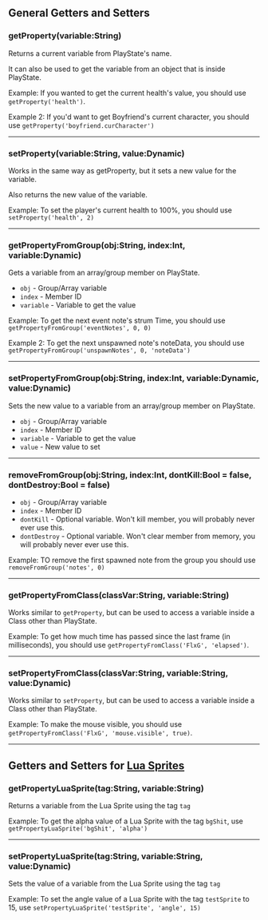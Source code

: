 ## General Getters and Setters
### getProperty(variable:String)
Returns a current variable from PlayState's name.

It can also be used to get the variable from an object that is inside PlayState.

Example: If you wanted to get the current health's value, you should use `getProperty('health')`.

Example 2: If you'd want to get Boyfriend's current character, you should use `getProperty('boyfriend.curCharacter')`
_______________________
### setProperty(variable:String, value:Dynamic)
Works in the same way as getProperty, but it sets a new value for the variable.

Also returns the new value of the variable.

Example: To set the player's current health to 100%, you should use `setProperty('health', 2)`
_______________________
### getPropertyFromGroup(obj:String, index:Int, variable:Dynamic)
Gets a variable from an array/group member on PlayState.
* `obj` - Group/Array variable
* `index` - Member ID
* `variable` - Variable to get the value

Example: To get the next event note's strum Time, you should use `getPropertyFromGroup('eventNotes', 0, 0)`

Example 2: To get the next unspawned note's noteData, you should use `getPropertyFromGroup('unspawnNotes', 0, 'noteData')`
_______________________
### setPropertyFromGroup(obj:String, index:Int, variable:Dynamic, value:Dynamic)
Sets the new value to a variable from an array/group member on PlayState.
* `obj` - Group/Array variable
* `index` - Member ID
* `variable` - Variable to get the value
* `value` - New value to set
_______________________
### removeFromGroup(obj:String, index:Int, dontKill:Bool = false, dontDestroy:Bool = false)
* `obj` - Group/Array variable
* `index` - Member ID
* `dontKill` - Optional variable. Won't kill member, you will probably never ever use this.
* `dontDestroy` - Optional variable. Won't clear member from memory, you will probably never ever use this.

Example: TO remove the first spawned note from the group you should use `removeFromGroup('notes', 0)`
_______________________
### getPropertyFromClass(classVar:String, variable:String)
Works similar to `getProperty`, but can be used to access a variable inside a Class other than PlayState.

Example: To get how much time has passed since the last frame (in milliseconds), you should use `getPropertyFromClass('FlxG', 'elapsed')`.
_______________________
### setPropertyFromClass(classVar:String, variable:String, value:Dynamic)
Works similar to `setProperty`, but can be used to access a variable inside a Class other than PlayState.

Example: To make the mouse visible, you should use `getPropertyFromClass('FlxG', 'mouse.visible', true)`.
_______________________
## Getters and Setters for [Lua Sprites](https://github.com/ShadowMario/FNF-PsychEngine/wiki/Lua-Script-API:-Custom-Sprites-Functions)
### getPropertyLuaSprite(tag:String, variable:String)
Returns a variable from the Lua Sprite using the tag `tag`

Example: To get the alpha value of a Lua Sprite with the tag `bgShit`, use `getPropertyLuaSprite('bgShit', 'alpha')`
_______________________
### setPropertyLuaSprite(tag:String, variable:String, value:Dynamic)
Sets the value of a variable from the Lua Sprite using the tag `tag`

Example: To set the angle value of a Lua Sprite with the tag `testSprite` to 15, use `setPropertyLuaSprite('testSprite', 'angle', 15)`
